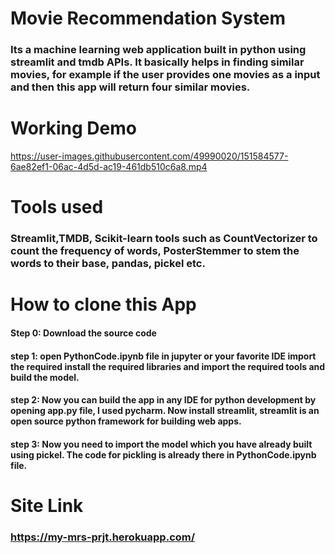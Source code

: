# Movie Recommendation System
### Its a machine learning web application built in python using streamlit and tmdb APIs. It basically helps in finding similar movies, for example if the user provides one movies as a input and then this app will return four similar movies.
# Working Demo


https://user-images.githubusercontent.com/49990020/151584577-6ae82ef1-06ac-4d5d-ac19-461db510c6a8.mp4


# Tools used 
### Streamlit,TMDB, Scikit-learn tools such as CountVectorizer to count the frequency of words, PosterStemmer to stem the words to their base, pandas, pickel etc.
# How to clone this App
#### Step 0: Download the source code
#### step 1: open PythonCode.ipynb file in jupyter or your favorite IDE import the required install the required libraries and import the required tools and build the model.
#### step 2: Now you can build the app in any IDE for python development by opening app.py file, I used pycharm. Now install streamlit, streamlit is an open source python framework for building web apps.
#### step 3: Now you need to import the model which you have already built using pickel. The code for pickling is already there in PythonCode.ipynb file.
# Site Link 
### https://my-mrs-prjt.herokuapp.com/

